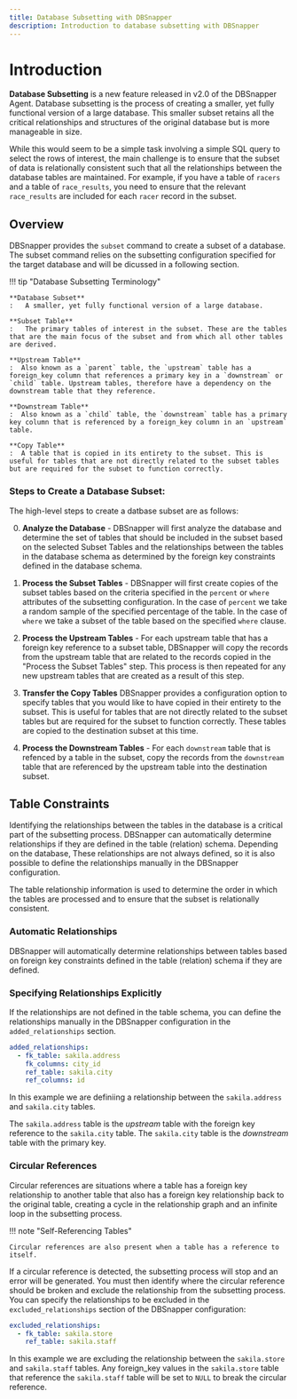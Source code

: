 ```yaml
---
title: Database Subsetting with DBSnapper
description: Introduction to database subsetting with DBSnapper
---
```


# Introduction

**Database Subsetting** is a new feature released in v2.0 of the DBSnapper Agent. Database subsetting is the process of creating a smaller, yet fully functional version of a large database. This smaller subset retains all the critical relationships and structures of the original database but is more manageable in size.

While this would seem to be a simple task involving a simple SQL query to select the rows of interest, the main challenge is to ensure that the subset of data is relationally consistent such that all the relationships between the database tables are maintained. For example, if you have a table of `racers` and a table of `race_results`, you need to ensure that the relevant `race_results` are included for each `racer` record in the subset.

## Overview

DBSnapper provides the `subset` command to create a subset of a database. The subset command relies on the subsetting configuration specified for the target database and will be dicussed in a following section.

<!-- prettier-ignore-start -->
!!! tip "Database Subsetting Terminology"
    
    **Database Subset**
    :   A smaller, yet fully functional version of a large database.

    **Subset Table** 
    :   The primary tables of interest in the subset. These are the tables that are the main focus of the subset and from which all other tables are derived.

    **Upstream Table**
    :  Also known as a `parent` table, the `upstream` table has a foreign_key column that references a primary key in a `downstream` or `child` table. Upstream tables, therefore have a dependency on the downstream table that they reference.

    **Downstream Table**
    :  Also known as a `child` table, the `downstream` table has a primary key column that is referenced by a foreign_key column in an `upstream` table.

    **Copy Table**
    :  A table that is copied in its entirety to the subset. This is useful for tables that are not directly related to the subset tables but are required for the subset to function correctly.

<!-- prettier-ignore-end -->

### Steps to Create a Database Subset:

The high-level steps to create a datbase subset are as follows:

0. **Analyze the Database** - DBSnapper will first analyze the database and determine the set of tables that should be included in the subset based on the selected Subset Tables and the relationships between the tables in the database schema as determined by the foreign key constraints defined in the database schema.

1. **Process the Subset Tables** - DBSnapper will first create copies of the subset tables based on the criteria specified in the `percent` or `where` attributes of the subsetting configuration. In the case of `percent` we take a random sample of the specified percentage of the table. In the case of `where` we take a subset of the table based on the specified `where` clause.

2. **Process the Upstream Tables** - For each upstream table that has a foreign key reference to a subset table, DBSnapper will copy the records from the upstream table that are related to the records copied in the "Process the Subset Tables" step. This process is then repeated for any new upstream tables that are created as a result of this step.

3. **Transfer the Copy Tables** DBSnapper provides a configuration option to specify tables that you would like to have copied in their entirety to the subset. This is useful for tables that are not directly related to the subset tables but are required for the subset to function correctly. These tables are copied to the destination subset at this time.

4. **Process the Downstream Tables** - For each `downstream` table that is refenced by a table in the subset, copy the records from the `downstream` table that are referenced by the upstream table into the destination subset.

## Table Constraints

Identifying the relationships between the tables in the database is a critical part of the subsetting process. DBSnapper can automatically determine relationships if they are defined in the table (relation) schema. Depending on the database, These relationships are not always defined, so it is also possible to define the relationships manually in the DBSnapper configuration.

The table relationship information is used to determine the order in which the tables are processed and to ensure that the subset is relationally consistent.

### Automatic Relationships

DBSnapper will automatically determine relationships between tables based on foreign key constraints defined in the table (relation) schema if they are defined.

### Specifying Relationships Explicitly

If the relationships are not defined in the table schema, you can define the relationships manually in the DBSnapper configuration in the `added_relationships` section.

```yaml linenums="33"
added_relationships:
  - fk_table: sakila.address
    fk_columns: city_id
    ref_table: sakila.city
    ref_columns: id
```

In this example we are definiing a relationship between the `sakila.address` and `sakila.city` tables.

The `sakila.address` table is the _upstream_ table with the foreign key reference to the `sakila.city` table. The `sakila.city` table is the _downstream_ table with the primary key.

### Circular References

Circular references are situations where a table has a foreign key relationship to another table that also has a foreign key relationship back to the original table, creating a cycle in the relationship graph and an infinite loop in the subsetting process.

<!-- prettier-ignore-start -->
!!! note "Self-Referencing Tables"

    Circular references are also present when a table has a reference to itself. 
<!-- prettier-ignore-end -->

If a circular reference is detected, the subsetting process will stop and an error will be generated. You must then identify where the circular reference should be broken and exclude the relationship from the subsetting process. You can specify the relationships to be excluded in the `excluded_relationships` section of the DBSnapper configuration:

```yaml linenums="38"
excluded_relationships:
  - fk_table: sakila.store
    ref_table: sakila.staff
```

In this example we are excluding the relationship between the `sakila.store` and `sakila.staff` tables. Any foreign_key values in the `sakila.store` table that reference the `sakila.staff` table will be set to `NULL` to break the circular reference.
